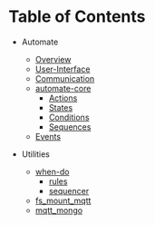 # Table of Contents

* Automate
  * [Overview](automate/README.md)
  * [User-Interface](automate/ui.md)
  * [Communication](automate/communication.md)
  * [automate-core](automate/system/README.md)
    * [Actions](automate/system/actions.md)
    * [States](automate/system/states.md)
    * [Conditions](automate/system/conditions.md)
    * [Sequences](automate/system/sequences.md)
  * [Events](automate/events.md)
    
* Utilities
  * [when-do](utilities/when-do/README.md)
    * [rules](utilities/when-do/rules.md)
    * [sequencer](utilities/when-do/sequencer.md)
  * [fs_mount_mqtt](utilities/fs_mount_mqtt/README.md)
  * [mqtt_mongo](utilities/mqtt_mongo/README.md)

